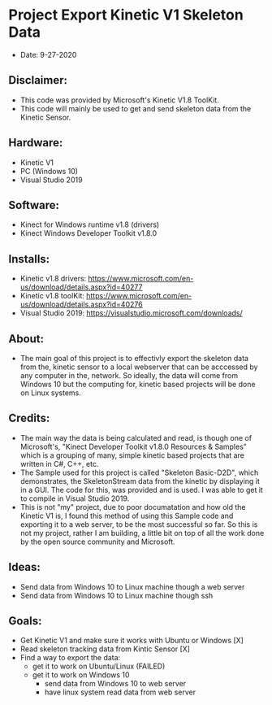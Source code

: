 # Project Export Kinetic V1 Skeleton Data
- Date: 9-27-2020

## Disclaimer:
- This code was provided by Microsoft's Kinetic V1.8 ToolKit.
- This code will mainly be used to get and send skeleton data from the Kinetic Sensor.

## Hardware:
- Kinetic V1
- PC (Windows 10)
- Visual Studio 2019

## Software:
- Kinect for Windows runtime v1.8 (drivers)
- Kinect Windows Developer Toolkit v1.8.0

## Installs:
- Kinetic v1.8 drivers: https://www.microsoft.com/en-us/download/details.aspx?id=40277
- Kinetic v1.8 toolKit: https://www.microsoft.com/en-us/download/details.aspx?id=40276
- Visual Studio 2019:  https://visualstudio.microsoft.com/downloads/

## About:
- The main goal of this project is to effectivly export the skeleton data from the,
kinetic sensor to a local webserver that can be acccessed by any computer in the,
network. So ideally, the data will come from Windows 10 but the computing for,
kinetic based projects will be done on Linux systems.

## Credits:
- The main way the data is being calculated and read, is though one of Microsoft's,
"Kinect Developer Toolkit v1.8.0 Resources & Samples" which is a grouping of many,
simple kinetic based projects that are written in C#, C++, etc.
- The Sample used for this project is called "Skeleton Basic-D2D", which demonstrates,
the SkeletonStream data from the kinetic by displaying it in a GUI. The code for this,
was provided and is used. I was able to get it to compile in Visual Studio 2019.
- This is not "my" project, due to poor documatation and how old the Kinetic V1 is,
I found this method of using this Sample code and exporting it to a web server,
to be the most successful so far. So this is not my project, rather I am building,
a little bit on top of all the work done by the open source community and Microsoft.

## Ideas:
- Send data from Windows 10 to Linux machine though a web server
- Send data from Windows 10 to Linux machine though ssh

## Goals:
- Get Kinetic V1 and make sure it works with Ubuntu or Windows		[X]
- Read skeleton tracking data from Kintic Sensor		[X]
- Find a way to export the data:
	- get it to work on Ubuntu/Linux	(FAILED)
	- get it to work on Windows 10
		- send data from Windows 10 to web server
		- have linux system read data from web server



